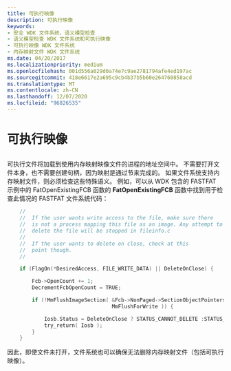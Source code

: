 ```yaml
---
title: 可执行映像
description: 可执行映像
keywords:
- 安全 WDK 文件系统，语义模型检查
- 语义模型检查 WDK 文件系统和可执行映像
- 可执行映像 WDK 文件系统
- 内存映射文件 WDK 文件系统
ms.date: 04/20/2017
ms.localizationpriority: medium
ms.openlocfilehash: 001d556a029d0a74e7c9ae2781794afe4ed197ac
ms.sourcegitcommit: 418e6617e2a695c9cb4b37b5b60e264760858acd
ms.translationtype: MT
ms.contentlocale: zh-CN
ms.lasthandoff: 12/07/2020
ms.locfileid: "96826535"
---
```

# <a name="executable-images"></a>可执行映像


## <span id="ddk_executable_images_if"></span><span id="DDK_EXECUTABLE_IMAGES_IF"></span>


可执行文件将加载到使用内存映射映像文件的进程的地址空间中。 不需要打开文件本身，也不需要创建句柄，因为映射是通过节来完成的。 如果文件系统支持内存映射文件，则必须检查这些特殊语义。 例如，可以从 WDK 包含的 FASTFAT 示例中的 FatOpenExistingFCB 函数的 **FatOpenExistingFCB** 函数中找到用于检查此情况的 FASTFAT 文件系统代码：

```cpp
    //
    //  If the user wants write access to the file, make sure there
    //  is not a process mapping this file as an image. Any attempt to
    //  delete the file will be stopped in fileinfo.c
    //
    //  If the user wants to delete on close, check at this
    //  point though.
    //

    if (FlagOn(*DesiredAccess, FILE_WRITE_DATA) || DeleteOnClose) {

        Fcb->OpenCount += 1;
        DecrementFcbOpenCount = TRUE;

        if (!MmFlushImageSection( &Fcb->NonPaged->SectionObjectPointers,
                                  MmFlushForWrite )) {

            Iosb.Status = DeleteOnClose ? STATUS_CANNOT_DELETE :STATUS_SHARING_VIOLATION;
            try_return( Iosb );
        }
    }
```

因此，即使文件未打开，文件系统也可以确保无法删除内存映射文件（包括可执行映像）。

 

 




